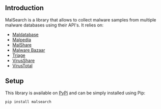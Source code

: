 ## Introduction

MalSearch is a library that allows to collect malware samples from multiple malware databases using their API's. It relies on:

- [Maldatabase](https://maldatabase.com/api-doc.html)
- [Malpedia](https://malpedia.caad.fkie.fraunhofer.de/usage/api)
- [MalShare](https://malshare.com/doc.php)
- [Malware Bazaar](https://bazaar.abuse.ch/api)
- [Triage](https://tria.ge/docs)
- [VirusShare](https://virusshare.com/apiv2_reference)
- [VirusTotal](https://docs.virustotal.com/reference/overview)


## Setup

This library is available on [PyPi](https://pypi.python.org/pypi/malsearch/) and can be simply installed using Pip:

```sh
pip install malsearch
```

